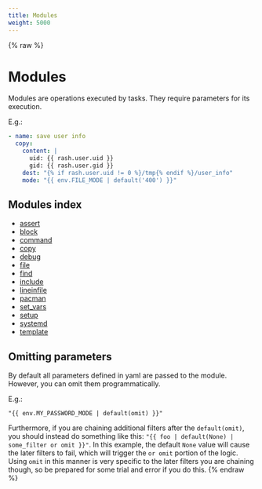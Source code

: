 ```yaml
---
title: Modules
weight: 5000
---
```


{% raw %}
# Modules

Modules are operations executed by tasks. They require parameters for its execution.

E.g.:

```yaml
- name: save user info
  copy:
    content: |
      uid: {{ rash.user.uid }}
      gid: {{ rash.user.gid }}
    dest: "{% if rash.user.uid != 0 %}/tmp{% endif %}/user_info"
    mode: "{{ env.FILE_MODE | default('400') }}"
```

## Modules index

- [assert](./module_assert.html)
- [block](./module_block.html)
- [command](./module_command.html)
- [copy](./module_copy.html)
- [debug](./module_debug.html)
- [file](./module_file.html)
- [find](./module_find.html)
- [include](./module_include.html)
- [lineinfile](./module_lineinfile.html)
- [pacman](./module_pacman.html)
- [set_vars](./module_set_vars.html)
- [setup](./module_setup.html)
- [systemd](./module_systemd.html)
- [template](./module_template.html)

## Omitting parameters

By default all parameters defined in yaml are passed to the module. However, you can
omit them programmatically.

E.g.:

```
"{{ env.MY_PASSWORD_MODE | default(omit) }}"
```

Furthermore, if you are chaining additional filters after the `default(omit)`, you should instead
do something like this: `"{{ foo | default(None) | some_filter or omit }}"`.
In this example, the default `None` value will cause the later filters to fail, which will trigger
the `or omit` portion of the logic. Using `omit` in this manner is very specific to the later
filters you are chaining though, so be prepared for some trial and error if you do this.
{% endraw %}